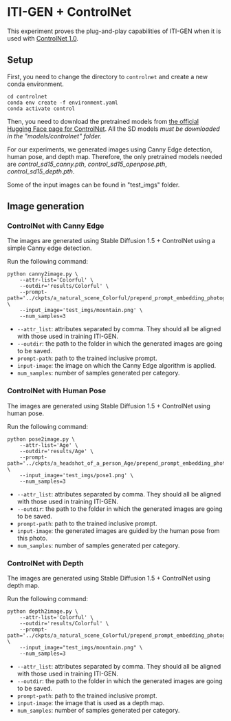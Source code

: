 # ITI-GEN + ControlNet
This experiment proves the plug-and-play capabilities of ITI-GEN when it is used with [ControlNet 1.0](/guides/content/editing-an-existing-page).

## Setup
First, you need to change the directory to `controlnet` and create a new conda environment.

```shell
cd controlnet
conda env create -f environment.yaml
conda activate control
```

Then, you need to download the pretrained models from [the official Hugging Face page for ControlNet](https://huggingface.co/lllyasviel/ControlNet). All the SD models _must be downloaded in the "models/controlnet" folder._

For our experiments, we generated images using Canny Edge detection, human pose, and depth map. Therefore, the only pretrained models needed are _control_sd15_canny.pth_, _control_sd15_openpose.pth_, _control_sd15_depth.pth_.

Some of the input images can be found in "test_imgs" folder.

## Image generation
### ControlNet with Canny Edge
The images are generated using Stable Diffusion 1.5 + ControlNet using a simple Canny edge detection.

Run the following command:
```
python canny2image.py \
    --attr-list='Colorful' \
    --outdir='results/Colorful' \
    --prompt-path='../ckpts/a_natural_scene_Colorful/prepend_prompt_embedding_photograph_of_mount_katahdin/basis_final_embed_29.pt' \
    --input_image='test_imgs/mountain.png' \
    --num_samples=3
```
- `--attr_list`: attributes separated by comma. They should all be aligned with those used in training ITI-GEN.
- `--outdir`: the path to the folder in which the generated images are going to be saved.
- `prompt-path`: path to the trained inclusive prompt.
- `input-image`: the image on which the Canny Edge algorithm is applied.
- `num_samples`: number of samples generated per category. 

### ControlNet with Human Pose
The images are generated using Stable Diffusion 1.5 + ControlNet using human pose.

Run the following command:
```
python pose2image.py \
    --attr-list='Age' \
    --outdir='results/Age' \
    --prompt-path='../ckpts/a_headshot_of_a_person_Age/prepend_prompt_embedding_photo_of_a_famous_woman/basis_final_embed_29.pt' \
    --input_image='test_imgs/pose1.png' \
    --num_samples=3
```
- `--attr_list`: attributes separated by comma. They should all be aligned with those used in training ITI-GEN.
- `--outdir`: the path to the folder in which the generated images are going to be saved.
- `prompt-path`: path to the trained inclusive prompt.
- `input-image`: the generated images are guided by the human pose from this photo.
- `num_samples`: number of samples generated per category.


### ControlNet with Depth
The images are generated using Stable Diffusion 1.5 + ControlNet using depth map.

Run the following command:
```
python depth2image.py \
    --attr-list='Colorful' \
    --outdir='results/Colorful' \
    --prompt-path='../ckpts/a_natural_scene_Colorful/prepend_prompt_embedding_photograph_of_mount_katahdin/basis_final_embed_29.pt' \
    --input_image="test_imgs/mountain.png" \
    --num_samples=3
```
- `--attr_list`: attributes separated by comma. They should all be aligned with those used in training ITI-GEN.
- `--outdir`: the path to the folder in which the generated images are going to be saved.
- `prompt-path`: path to the trained inclusive prompt.
- `input-image`: the image that is used as a depth map.
- `num_samples`: number of samples generated per category.
